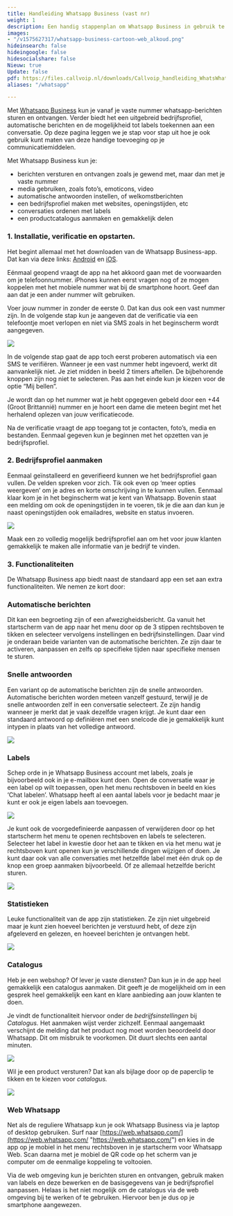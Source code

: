 ```yaml
---
title: Handleiding Whatsapp Business (vast nr)
weight: 1
description: Een handig stappenplan om Whatsapp Business in gebruik te nemen.
images:
- "/v1575627317/whatsapp-business-cartoon-web_alkoud.png"
hideinsearch: false
hideingoogle: false
hidesocialshare: false
Nieuw: true
Update: false
pdf: https://files.callvoip.nl/downloads/Callvoip_handleiding_WhatsWhatsapp-vastnummer.pdf
aliases: "/whatsapp"

---
```

Met [Whatsapp Business](https://www.whatsapp.com/business/) kun je vanaf je vaste nummer whatsapp-berichten sturen en ontvangen. Verder biedt het een uitgebreid bedrijfsprofiel, automatische berichten en de mogelijkheid tot labels toekennen aan een conversatie. Op deze pagina leggen we je stap voor stap uit hoe je ook gebruik kunt maten van deze handige toevoeging op je communicatiemiddelen.

Met Whatsapp Business kun je:

* berichten versturen en ontvangen zoals je gewend met, maar dan met je vaste nummer
* media gebruiken, zoals foto’s, emoticons, video
* automatische antwoorden instellen, of welkomstberichten
* een bedrijfsprofiel maken met websites, openingstijden, etc
* conversaties ordenen met labels
* een productcatalogus aanmaken en gemakkelijk delen

### 1. Installatie, verificatie en opstarten.

Het begint allemaal met het downloaden van de Whatsapp Business-app. Dat kan via deze links: [Android](https://play.google.com/store/apps/details?id=com.whatsapp.w4b) en [iOS](https://itunes.apple.com/app/whatsapp-business/id1386412985?mt=8).

Eénmaal geopend vraagt de app na het akkoord gaan met de voorwaarden om je telefoonnummer. iPhones kunnen eerst vragen nog of ze mogen koppelen met het mobiele nummer wat bij de smartphone hoort. Geef dan aan dat je een ander nummer wilt gebruiken.

Voer jouw nummer in zonder de eerste 0. Dat kan dus ook een vast nummer zijn. In de volgende stap kun je aangeven dat de verificatie via een telefoontje moet verlopen en niet via SMS zoals in het beginscherm wordt aangegeven.

![](https://res.cloudinary.com/callvoip/image/upload/v1578049276/Screenshot_1_ndooxc.png)

In de volgende stap gaat de app toch eerst proberen automatisch via een SMS te verifiëren. Wanneer je een vast nummer hebt ingevoerd, werkt dit aanvankelijk niet. Je ziet midden in beeld 2 timers aftellen. De bijbehorende knoppen zijn nog niet te selecteren. Pas aan het einde kun je kiezen voor de optie “Mij bellen”.

Je wordt dan op het nummer wat je hebt opgegeven gebeld door een +44 (Groot Brittannië) nummer en je hoort een dame die meteen begint met het herhalend oplezen van jouw verificatiecode.

Na de verificatie vraagt de app toegang tot je contacten, foto’s, media en bestanden. Eenmaal gegeven kun je beginnen met het opzetten van je bedrijfsprofiel.

### 2. Bedrijfsprofiel aanmaken

Eenmaal geïnstalleerd en geverifieerd kunnen we het bedrijfsprofiel gaan vullen. De velden spreken voor zich. Tik ook even op ‘meer opties weergeven’ om je adres en korte omschrijving in te kunnen vullen. Eenmaal klaar kom je in het beginscherm wat je kent van Whatsapp. Bovenin staat een melding om ook de openingstijden in te voeren, tik je die aan dan kun je naast openingstijden ook emailadres, website en status invoeren.

![](https://res.cloudinary.com/callvoip/image/upload/v1578049467/Screenshot_2_o3vknz.png)

Maak een zo volledig mogelijk bedrijfsprofiel aan om het voor jouw klanten gemakkelijk te maken alle informatie van je bedrijf te vinden.

### 3. Functionaliteiten

De Whatsapp Business app biedt naast de standaard app een set aan extra functionaliteiten. We nemen ze kort door:

### Automatische berichten

Dit kan een begroeting zijn of een afwezigheidsbericht. Ga vanuit het startscherm van de app naar het menu door op de 3 stippen rechtsboven te tikken en selecteer vervolgens instellingen en bedrijfsinstellingen. Daar vind je onderaan beide varianten van de automatische berichten. Ze zijn daar te activeren, aanpassen en zelfs op specifieke tijden naar specifieke mensen te sturen.

### Snelle antwoorden

Een variant op de automatische berichten zijn de snelle antwoorden. Automatische berichten worden meteen vanzelf gestuurd, terwijl je de snelle antwoorden zelf in een conversatie selecteert. Ze zijn handig wanneer je merkt dat je vaak dezelfde vragen krijgt. Je kunt daar een standaard antwoord op definiëren met een snelcode die je gemakkelijk kunt intypen in plaats van het volledige antwoord.

![](https://res.cloudinary.com/callvoip/image/upload/v1578049745/Screenshot_3_lar03i.png)

### Labels

Schep orde in je Whatsapp Business account met labels, zoals je bijvoorbeeld ook in je e-mailbox kunt doen. Open de conversatie waar je een label op wilt toepassen, open het menu rechtsboven in beeld en kies ‘Chat labelen’. Whatsapp heeft al een aantal labels voor je bedacht maar je kunt er ook je eigen labels aan toevoegen.

![](https://res.cloudinary.com/callvoip/image/upload/v1578043849/13_tguomo.png)

Je kunt ook de voorgedefinieerde aanpassen of verwijderen door op het startscherm het menu te openen rechtsboven en labels te selecteren. Selecteer het label in kwestie door het aan te tikken en via het menu wat je rechtsboven kunt openen kun je verschillende dingen wijzigen of doen. Je kunt daar ook van alle conversaties met hetzelfde label met één druk op de knop een groep aanmaken bijvoorbeeld. Of ze allemaal hetzelfde bericht sturen.

![](https://res.cloudinary.com/callvoip/image/upload/v1578050198/Screenshot_4_iumepi.png)

### Statistieken

Leuke functionaliteit van de app zijn statistieken. Ze zijn niet uitgebreid maar je kunt zien hoeveel berichten je verstuurd hebt, of deze zijn afgeleverd en gelezen, en hoeveel berichten je ontvangen hebt.

![](https://res.cloudinary.com/callvoip/image/upload/v1578043849/18_kxwgdf.png)

### Catalogus

Heb je een webshop? Of lever je vaste diensten? Dan kun je in de app heel gemakkelijk een catalogus aanmaken. Dit geeft je de mogelijkheid om in een gesprek heel gemakkelijk een kant en klare aanbieding aan jouw klanten te doen.

Je vindt de functionaliteit hiervoor onder de _bedrijfsinstellingen_ bij _Catalogus._ Het aanmaken wijst verder zichzelf. Eenmaal aangemaakt verschijnt de melding dat het product nog moet worden beoordeeld door Whatsapp. Dit om misbruik te voorkomen. Dit duurt slechts een aantal minuten.

![](https://res.cloudinary.com/callvoip/image/upload/v1578050569/Screenshot_6_nzqbwa.png)

Wil je een product versturen? Dat kan als bijlage door op de paperclip te tikken en te kiezen voor _catalogus._

![](https://res.cloudinary.com/callvoip/image/upload/v1578050354/Screenshot_5_z8qk2u.png)

### Web Whatsapp

Net als de reguliere Whatsapp kun je ook Whatsapp Business via je laptop of desktop gebruiken. Surf naar [https://web.whatsapp.com/](https://web.whatsapp.com/ "https://web.whatsapp.com/") en kies in de app op je mobiel in het menu rechtsboven in je startscherm voor Whatsapp Web. Scan daarna met je mobiel de QR code op het scherm van je computer om de eenmalige koppeling te voltooien.

Via de web omgeving kun je berichten sturen en ontvangen, gebruik maken van labels en deze bewerken en de basisgegevens van je bedrijfsprofiel aanpassen. Helaas is het niet mogelijk om de catalogus via de web omgeving bij te werken of te gebruiken. Hiervoor ben je dus op je smartphone aangewezen.